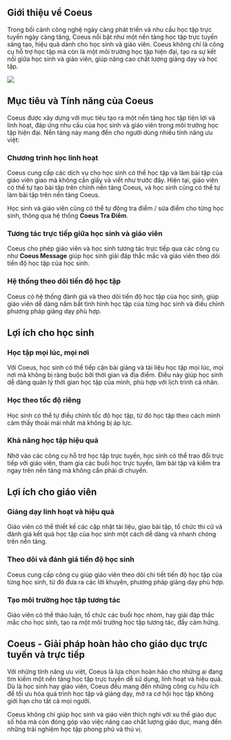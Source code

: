 ## Giới thiệu về Coeus

Trong bối cảnh công nghệ ngày càng phát triển và nhu cầu học tập trực tuyến ngày càng tăng, Coeus nổi bật như một nền tảng học tập trực tuyến sáng tạo, hiệu quả dành cho học sinh và giáo viên. Coeus không chỉ là công cụ hỗ trợ học tập mà còn là một môi trường học tập hiện đại, tạo ra sự kết nối giữa học sinh và giáo viên, giúp nâng cao chất lượng giảng dạy và học tập.

<img src="https://i.postimg.cc/T2skjKx5/D-n-m-i.png"></img>

## Mục tiêu và Tính năng của Coeus

Coeus được xây dựng với mục tiêu tạo ra một nền tảng học tập tiện lợi và linh hoạt, đáp ứng nhu cầu của học sinh và giáo viên trong môi trường học tập hiện đại. Nền tảng này mang đến cho người dùng nhiều tính năng ưu việt:

### Chương trình học linh hoạt

Coeus cung cấp các dịch vụ cho học sinh có thể học tập và làm bài tập của giáo viên giao mà không cần giấy và viết như trước đây. Hiện tại, giáo viên có thể tự tạo bài tập trên chính nền tảng Coeus, và học sinh cũng có thể tự làm bài tập trên nền tảng Coeus.

Học sinh và giáo viên cũng có thể tự động tra điểm / sửa điểm cho từng học sinh, thông qua hệ thống **Coeus Tra Điểm**.

### Tương tác trực tiếp giữa học sinh và giáo viên

Coeus cho phép giáo viên và học sinh tương tác trực tiếp qua các công cụ như **Coeus Message** giúp học sinh giải đáp thắc mắc và giáo viên theo dõi tiến độ học tập của học sinh.

### Hệ thống theo dõi tiến độ học tập

Coeus có hệ thống đánh giá và theo dõi tiến độ học tập của học sinh, giúp giáo viên dễ dàng nắm bắt tình hình học tập của từng học sinh và điều chỉnh phương pháp giảng dạy phù hợp.

## Lợi ích cho học sinh

### Học tập mọi lúc, mọi nơi

Với Coeus, học sinh có thể tiếp cận bài giảng và tài liệu học tập mọi lúc, mọi nơi mà không bị ràng buộc bởi thời gian và địa điểm. Điều này giúp học sinh dễ dàng quản lý thời gian học tập của mình, phù hợp với lịch trình cá nhân.

### Học theo tốc độ riêng

Học sinh có thể tự điều chỉnh tốc độ học tập, từ đó học tập theo cách mình cảm thấy thoải mái nhất mà không bị áp lực.

### Khả năng học tập hiệu quả

Nhờ vào các công cụ hỗ trợ học tập trực tuyến, học sinh có thể trao đổi trực tiếp với giáo viên, tham gia các buổi học trực tuyến, làm bài tập và kiểm tra ngay trên nền tảng mà không cần phải di chuyển.

## Lợi ích cho giáo viên

### Giảng dạy linh hoạt và hiệu quả

Giáo viên có thể thiết kế các cập nhật tài liệu, giao bài tập, tổ chức thi cử và đánh giá kết quả học tập của học sinh một cách dễ dàng và nhanh chóng trên nền tảng.

### Theo dõi và đánh giá tiến độ học sinh

Coeus cung cấp công cụ giúp giáo viên theo dõi chi tiết tiến độ học tập của từng học sinh, từ đó đưa ra các lời khuyên, phương pháp giảng dạy phù hợp.

### Tạo môi trường học tập tương tác

Giáo viên có thể thảo luận, tổ chức các buổi học nhóm, hay giải đáp thắc mắc cho học sinh, tạo ra một môi trường học tập tương tác, đầy cảm hứng.

## Coeus - Giải pháp hoàn hảo cho giáo dục trực tuyến và trực tiếp

Với những tính năng ưu việt, Coeus là lựa chọn hoàn hảo cho những ai đang tìm kiếm một nền tảng học tập trực tuyến dễ sử dụng, linh hoạt và hiệu quả. Dù là học sinh hay giáo viên, Coeus đều mang đến những công cụ hữu ích để tối ưu hóa quá trình học tập và giảng dạy, mở ra cơ hội học tập không giới hạn cho tất cả mọi người.

Coeus không chỉ giúp học sinh và giáo viên thích nghi với xu thế giáo dục số hóa mà còn đóng góp vào việc nâng cao chất lượng giáo dục, mang đến những trải nghiệm học tập phong phú và thú vị.
